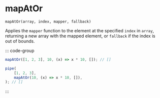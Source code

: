 # mapAtOr

`mapAtOr(array, index, mapper, fallback)`

Applies the `mapper` function to the element at the specified `index` in `array`, returning a new array with the mapped element, or `fallback` if the index is out of bounds.

::: code-group

```ts [data-first]
mapAtOr([1, 2, 3], 10, (x) => x * 10, []); // []
```

```ts [data-last]
pipe(
    [1, 2, 3],
    mapAtOr(10, (x) => x * 10, []),
); // []
```

:::
